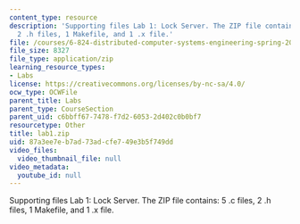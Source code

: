```yaml
---
content_type: resource
description: 'Supporting files Lab 1: Lock Server. The ZIP file contains: 5 .c files,
  2 .h files, 1 Makefile, and 1 .x file.'
file: /courses/6-824-distributed-computer-systems-engineering-spring-2006/87a3ee7eb7ad73adcfe749e3b5f749dd_lab1.zip
file_size: 8327
file_type: application/zip
learning_resource_types:
- Labs
license: https://creativecommons.org/licenses/by-nc-sa/4.0/
ocw_type: OCWFile
parent_title: Labs
parent_type: CourseSection
parent_uid: c6bbff67-7478-f7d2-6053-2d402c0b0bf7
resourcetype: Other
title: lab1.zip
uid: 87a3ee7e-b7ad-73ad-cfe7-49e3b5f749dd
video_files:
  video_thumbnail_file: null
video_metadata:
  youtube_id: null
---
```

Supporting files Lab 1: Lock Server. The ZIP file contains: 5 .c files, 2 .h files, 1 Makefile, and 1 .x file.